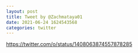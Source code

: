```yaml
--- 
layout: post 
title: Tweet by @Zachmataya01 
date: 2021-06-24 1624543568 
categories: twitter 
--- 
```

https://twitter.com/o/status/1408063874557878285